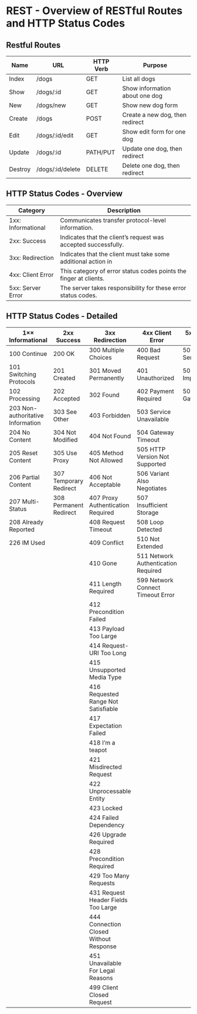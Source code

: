 # REST - Overview of RESTful Routes and HTTP Status Codes

## Restful Routes

| **Name** | **URL**          | **HTTP Verb** | **Purpose**                     |
| -------- | ---------------- | ------------- | ------------------------------- |
| Index    | /dogs            | GET           | List all dogs                   |
| Show     | /dogs/:id        | GET           | Show information about one dog  |
| New      | /dogs/new        | GET           | Show new dog form               |
| Create   | /dogs            | POST          | Create a new dog, then redirect |
| Edit     | /dogs/:id/edit   | GET           | Show edit form for one dog      |
| Update   | /dogs/:id        | PATH/PUT      | Update one dog, then redirect   |
| Destroy  | /dogs/:id/delete | DELETE        | Delete one dog, then redirect   |

## HTTP Status Codes - Overview

| **Category**       | **Description**                                                   |
| ------------------ | ----------------------------------------------------------------- |
| 1xx: Informational | Communicates transfer protocol-level information.                 |
| 2xx: Success       | Indicates that the client’s request was accepted successfully.    |
| 3xx: Redirection   | Indicates that the client must take some additional action in     | order to complete their request. |
| 4xx: Client Error  | This category of error status codes points the finger at clients. |
| 5xx: Server Error  | The server takes responsibility for these error status codes.     |

## HTTP Status Codes - Detailed

| **1×× Informational**             | **2xx Success**        | **3xx Redirection**                    | **4xx Client Error**                | **5xx Server Error**      |
| --------------------------------- | ---------------------- | -------------------------------------- | ----------------------------------- | ------------------------- |
| 100 Continue                      | 200 OK                 | 300 Multiple Choices                   | 400 Bad Request                     | 500 Internal Server Error |
| 101 Switching Protocols           | 201 Created            | 301 Moved Permanently                  | 401 Unauthorized                    | 501 Not Implemented       |
| 102 Processing                    | 202 Accepted           | 302 Found                              | 402 Payment Required                | 502 Bad Gateway           |
| 203 Non-authoritative Information | 303 See Other          | 403 Forbidden                          | 503 Service Unavailable             |
| 204 No Content                    | 304 Not Modified       | 404 Not Found                          | 504 Gateway Timeout                 |
| 205 Reset Content                 | 305 Use Proxy          | 405 Method Not Allowed                 | 505 HTTP Version Not Supported      |
| 206 Partial Content               | 307 Temporary Redirect | 406 Not Acceptable                     | 506 Variant Also Negotiates         |
| 207 Multi-Status                  | 308 Permanent Redirect | 407 Proxy Authentication Required      | 507 Insufficient Storage            |
| 208 Already Reported              |                        | 408 Request Timeout                    | 508 Loop Detected                   |
| 226 IM Used                       |                        | 409 Conflict                           | 510 Not Extended                    |
|                                   |                        | 410 Gone                               | 511 Network Authentication Required |
|                                   |                        | 411 Length Required                    | 599 Network Connect Timeout Error   |
|                                   |                        | 412 Precondition Failed                |
|                                   |                        | 413 Payload Too Large                  |
|                                   |                        | 414 Request-URI Too Long               |
|                                   |                        | 415 Unsupported Media Type             |
|                                   |                        | 416 Requested Range Not Satisfiable    |
|                                   |                        | 417 Expectation Failed                 |
|                                   |                        | 418 I’m a teapot                       |
|                                   |                        | 421 Misdirected Request                |
|                                   |                        | 422 Unprocessable Entity               |
|                                   |                        | 423 Locked                             |
|                                   |                        | 424 Failed Dependency                  |
|                                   |                        | 426 Upgrade Required                   |
|                                   |                        | 428 Precondition Required              |
|                                   |                        | 429 Too Many Requests                  |
|                                   |                        | 431 Request Header Fields Too Large    |
|                                   |                        | 444 Connection Closed Without Response |
|                                   |                        | 451 Unavailable For Legal Reasons      |
|                                   |                        | 499 Client Closed Request              |

